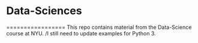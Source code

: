 # Data-Sciences
=================
This repo contains material from the Data-Science course at NYU. 
/I still need to update examples for Python 3.
